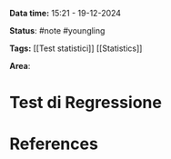 **Data time:** 15:21 - 19-12-2024

**Status**: #note #youngling 

**Tags:** [[Test statistici]] [[Statistics]]

**Area**: 
# Test di Regressione


# References